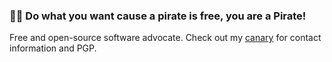 ### 🏴‍☠️ Do what you want cause a pirate is free, you are a Pirate!

Free and open-source software advocate. Check out my [canary](CANARY.md) for contact information and PGP. 

